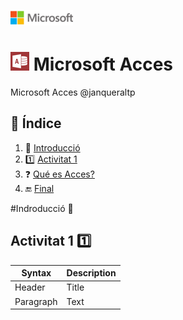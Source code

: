 ![image](img/logo.png)
# ![image](img/Appp.png) Microsoft Acces

Microsoft Acces @janqueraltp

## 📖 Índice			
1. :bookmark_tabs: [Introducció](#id1)  
2. :one: [Activitat 1](#id2)  
3. :question: [ Qué es Acces?](#id3) 
4. :end: [Final](#id500)
<div id='id1' />  

#Indroducció :bookmark_tabs:


<div id='id2' />

## Activitat 1 :one:

| Syntax | Description |
| ----------- | ----------- |
| Header | Title |
| Paragraph | Text |










<div id='id500' />
